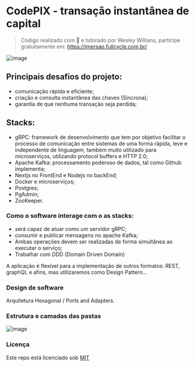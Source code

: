 # CodePIX - transação instantânea de capital

> Código realizado com 💖 e tutorado por Wesley Willians, participe gratuitamente em: https://imersao.fullcycle.com.br/

![image](https://user-images.githubusercontent.com/65865529/106500126-37e17700-64a0-11eb-866b-b80fa1223d9c.png)

## Principais desafios do projeto:

- comunicação rápida e eficiente;
- criação e consulta instantânea das chaves (Síncrona);
- garantia de que nenhuma transação seja perdida;

## Stacks:

- gRPC: framework de desenvolvimento que tem por objetivo facilitar o processo de comunicação entre sistemas de uma forma rápida, leve e independente de linguagem, também muito utilizado para microserviços, utilizando protocol buffers e HTTP 2.0;
- Apache Kafka: processamento poderoso de dados, tal como Github implementa;
- Nextjs no FrontEnd e Nodejs no backEnd;
- Docker e microserviços;
- Postgres;
- PgAdmin;
- ZooKeeper.

### Como o software interage com o as stacks:

- será capaz de atuar como um servidor gRPC;
- consumir e publicar mensagens no apache Kafka;
- Ambas operações devem ser realizadas de forma simultânea ao executar o serviço;
- Trabalhar com DDD (Domain Driven Domain)

A aplicação é flexível para a implementação de outros formatos: REST, graphQL e afins, mas utilizaremos como Design Pattern...

### Design de software

Arquitetura Hexagonal / Ports and Adapters.

### Estrutura e camadas das pastas

![image](https://user-images.githubusercontent.com/65865529/106503595-a0caee00-64a4-11eb-9b76-217ce3b8c385.png)

### Licença

Este repo está licenciado sob [MIT](LICENSE)
